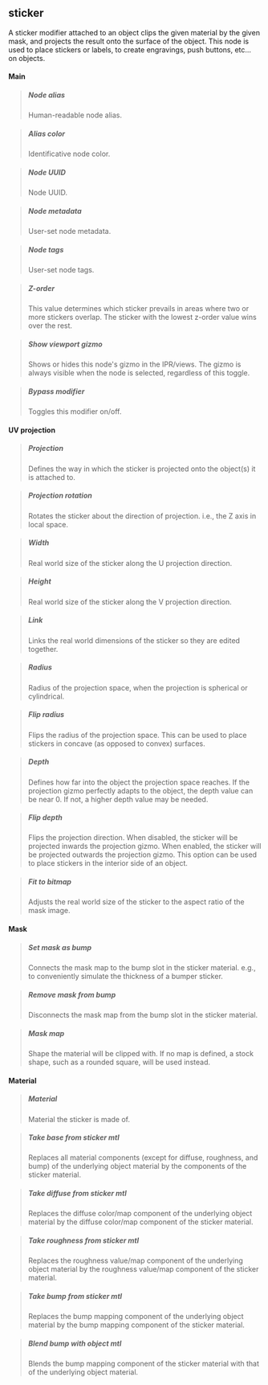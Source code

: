 ## **sticker**

A sticker modifier attached to an object clips the given material by the given mask, and projects the result onto the surface of the object. This node is used to place stickers or labels, to create engravings, push buttons, etc... on objects.
#### Main

> ##### Node alias
> Human-readable node alias.

> ##### Alias color
> Identificative node color.

> ##### Node UUID
> Node UUID.

> ##### Node metadata
> User-set node metadata.

> ##### Node tags
> User-set node tags.

> ##### Z-order
> This value determines which sticker prevails in areas where two or more stickers overlap. The sticker with the lowest z-order value wins over the rest.

> ##### Show viewport gizmo
> Shows or hides this node's gizmo in the IPR/views. The gizmo is always visible when the node is selected, regardless of this toggle.

> ##### Bypass modifier
> Toggles this modifier on/off.

#### UV projection

> ##### Projection
> Defines the way in which the sticker is projected onto the object(s) it is attached to.

> ##### Projection rotation
> Rotates the sticker about the direction of projection. i.e., the Z axis in local space.

> ##### Width
> Real world size of the sticker along the U projection direction.

> ##### Height
> Real world size of the sticker along the V projection direction.

> ##### Link
> Links the real world dimensions of the sticker so they are edited together.

> ##### Radius
> Radius of the projection space, when the projection is spherical or cylindrical.

> ##### Flip radius
> Flips the radius of the projection space. This can be used to place stickers in concave (as opposed to convex) surfaces.

> ##### Depth
> Defines how far into the object the projection space reaches. If the projection gizmo perfectly adapts to the object, the depth value can be near 0. If not, a higher depth value may be needed.

> ##### Flip depth
> Flips the projection direction. When disabled, the sticker will be projected inwards the projection gizmo. When enabled, the sticker will be projected outwards the projection gizmo. This option can be used to place stickers in the interior side of an object.

> ##### Fit to bitmap
> Adjusts the real world size of the sticker to the aspect ratio of the mask image.

#### Mask

> ##### Set mask as bump
> Connects the mask map to the bump slot in the sticker material. e.g., to conveniently simulate the thickness of a bumper sticker.

> ##### Remove mask from bump
> Disconnects the mask map from the bump slot in the sticker material.

> ##### Mask map
> Shape the material will be clipped with. If no map is defined, a stock shape, such as a rounded square, will be used instead.

#### Material

> ##### Material
> Material the sticker is made of.

> ##### Take base from sticker mtl
> Replaces all material components (except for diffuse, roughness, and bump) of the underlying object material by the components of the sticker material.

> ##### Take diffuse from sticker mtl
> Replaces the diffuse color/map component of the underlying object material by the diffuse color/map component of the sticker material.

> ##### Take roughness from sticker mtl
> Replaces the roughness value/map component of the underlying object material by the roughness value/map component of the sticker material.

> ##### Take bump from sticker mtl
> Replaces the bump mapping component of the underlying object material by the bump mapping component of the sticker material.

> ##### Blend bump with object mtl
> Blends the bump mapping component of the sticker material with that of the underlying object material.

